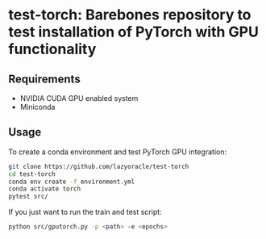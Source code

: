 # test-torch: Barebones repository to test installation of PyTorch with GPU functionality

## Requirements
* NVIDIA CUDA GPU enabled system
* Miniconda

## Usage

To create a conda environment and test PyTorch GPU integration:

```bash
git clone https://github.com/lazyoracle/test-torch
cd test-torch
conda env create -f environment.yml
conda activate torch
pytest src/
```

If you just want to run the train and test script:

```bash
python src/gputorch.py -p <path> -e <epochs>
```